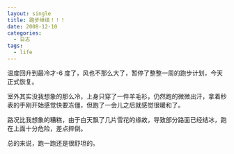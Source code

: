 ```yaml
---
layout: single
title: 跑步继续！！！
date: 2008-12-10
categories:
  - 日志
tags:
  - life
---
```


温度回升到最冷才-6 度了，风也不那么大了，暂停了整整一周的跑步计划，今天正式恢复。

室外其实没我想象的那么冷，上身只穿了一件羊毛衫，仍然跑的微微出汗，拿着秒表的手刚开始感觉快要冻僵，但跑了一会儿之后就感觉很暖和了。

路况比我想象的糟糕，由于白天飘了几片雪花的缘故，导致部分路面已经结冰，跑在上面十分危险，差点摔倒。

总的来说，跑一跑还是很舒坦的。
